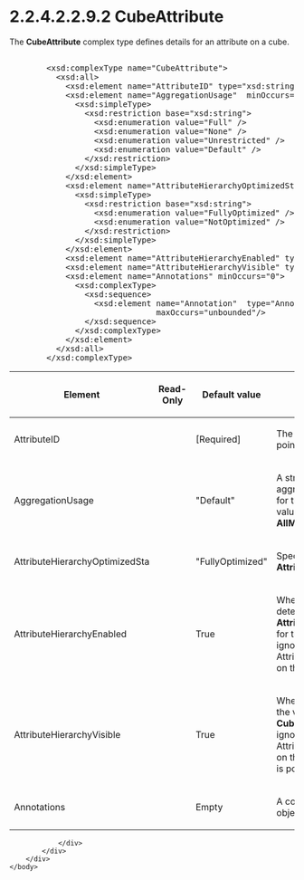 <html dir="LTR" xmlns:mshelp="http://msdn.microsoft.com/mshelp" xmlns:ddue="http://ddue.schemas.microsoft.com/authoring/2003/5" xmlns:xlink="http://www.w3.org/1999/xlink" xmlns:tool="http://www.microsoft.com/tooltip">
    <head>
        <meta http-equiv="Content-Type" content="text/html; CHARSET=utf-8"></meta>
        <meta name="save" content="history"></meta>
        <title>2.2.4.2.2.9.2 CubeAttribute</title>
        <xml>
            <mshelp:toctitle title="2.2.4.2.2.9.2 CubeAttribute"></mshelp:toctitle>
            <mshelp:rltitle title="[MS-SSAS]: CubeAttribute"></mshelp:rltitle>
            <mshelp:keyword index="A" term="021d907e-256d-4341-a10b-e13bf9af2523"></mshelp:keyword>
            <mshelp:attr name="DCSext.ContentType" value="open specification"></mshelp:attr>
            <mshelp:attr name="AssetID" value="021d907e-256d-4341-a10b-e13bf9af2523"></mshelp:attr>
            <mshelp:attr name="TopicType" value="kbRef"></mshelp:attr>
            <mshelp:attr name="DCSext.Title" value="[MS-SSAS]: CubeAttribute" />
        </xml>
    </head>
    <body>
        <div id="header">
            <h1 class="heading">2.2.4.2.2.9.2 CubeAttribute</h1>
        </div>
        <div id="mainSection">
            <div id="mainBody">
                <div id="allHistory" class="saveHistory"></div>
                <div id="sectionSection0" class="section" name="collapseableSection">
                    

<p>The <b>CubeAttribute</b> complex type defines details for an
attribute on a cube. </p>

<dl>
<dd>
<div><pre>            
   &lt;xsd:complexType name=&quot;CubeAttribute&quot;&gt;
     &lt;xsd:all&gt;
       &lt;xsd:element name=&quot;AttributeID&quot; type=&quot;xsd:string&quot;/&gt;
       &lt;xsd:element name=&quot;AggregationUsage&quot;  minOccurs=&quot;0&quot;&gt;
         &lt;xsd:simpleType&gt;
           &lt;xsd:restriction base=&quot;xsd:string&quot;&gt;
             &lt;xsd:enumeration value=&quot;Full&quot; /&gt;
             &lt;xsd:enumeration value=&quot;None&quot; /&gt;
             &lt;xsd:enumeration value=&quot;Unrestricted&quot; /&gt;
             &lt;xsd:enumeration value=&quot;Default&quot; /&gt;
           &lt;/xsd:restriction&gt;
         &lt;/xsd:simpleType&gt;
       &lt;/xsd:element&gt;
       &lt;xsd:element name=&quot;AttributeHierarchyOptimizedState&quot; minOccurs=&quot;0&quot;&gt;
         &lt;xsd:simpleType&gt;
           &lt;xsd:restriction base=&quot;xsd:string&quot;&gt;
             &lt;xsd:enumeration value=&quot;FullyOptimized&quot; /&gt;
             &lt;xsd:enumeration value=&quot;NotOptimized&quot; /&gt;
           &lt;/xsd:restriction&gt;
         &lt;/xsd:simpleType&gt;
       &lt;/xsd:element&gt;
       &lt;xsd:element name=&quot;AttributeHierarchyEnabled&quot; type=&quot;xsd:boolean&quot; minOccurs=&quot;0&quot;/&gt;
       &lt;xsd:element name=&quot;AttributeHierarchyVisible&quot; type=&quot;xsd:boolean&quot; minOccurs=&quot;0&quot;/&gt;
       &lt;xsd:element name=&quot;Annotations&quot; minOccurs=&quot;0&quot;&gt;
         &lt;xsd:complexType&gt;
           &lt;xsd:sequence&gt;
             &lt;xsd:element name=&quot;Annotation&quot;  type=&quot;Annotation&quot; minOccurs=&quot;0&quot;
                          maxOccurs=&quot;unbounded&quot;/&gt;
           &lt;/xsd:sequence&gt;
         &lt;/xsd:complexType&gt;
       &lt;/xsd:element&gt;
     &lt;/xsd:all&gt;
   &lt;/xsd:complexType&gt;
</pre></div>
</dd></dl>

<table>
 <thead>
  <tr>
   <th>
   <p>Element</p>
   </th>
   <th>
   <p>Read-Only</p>
   </th>
   <th>
   <p>Default value</p>
   </th>
   <th>
   <p>Description</p>
   </th>
  </tr>
 </thead>
 <tr>
  <td>
  <p>AttributeID</p>
  </td>
  <td>
  <p> </p>
  </td>
  <td>
  <p>[Required]</p>
  </td>
  <td>
  <p>The ID of the attribute that is pointed to by this
  object.</p>
  </td>
 </tr>
 <tr>
  <td>
  <p>AggregationUsage</p>
  </td>
  <td>
  <p> </p>
  </td>
  <td>
  <p>&quot;Default&quot;</p>
  </td>
  <td>
  <p>A string that specifies how aggregations are to be
  designed for this attribute. Enumeration values are the same as for <b>AllMemberAggregationUsage</b>.</p>
  </td>
 </tr>
 <tr>
  <td>
  <p>AttributeHierarchyOptimizedSta</p>
  </td>
  <td>
  <p> </p>
  </td>
  <td>
  <p>&quot;FullyOptimized&quot;</p>
  </td>
  <td>
  <p>Specifies the optimization for <b>AttributeHierarchy</b>.</p>
  </td>
 </tr>
 <tr>
  <td>
  <p>AttributeHierarchyEnabled</p>
  </td>
  <td>
  <p> </p>
  </td>
  <td>
  <p>True</p>
  </td>
  <td>
  <p>When true, this Boolean determines that an <b>AttributeHierarchy</b>
  is enabled for this attribute. This value is ignored if
  AttributeHierarchyEnabled=False on the <a href="2865fe4f-5fbb-4ae6-b0cf-811b32b4a139.html">DimensionAttribute</a>.</p>
  </td>
 </tr>
 <tr>
  <td>
  <p>AttributeHierarchyVisible</p>
  </td>
  <td>
  <p> </p>
  </td>
  <td>
  <p>True</p>
  </td>
  <td>
  <p>When true, this Boolean controls the visibility of
  this <b>CubeAttribute</b>. This value is ignored if the
  AttributeHierarchyVisible=False on the <b>DimensionAttribute</b> that is
  pointed to by <b>AttributeID</b>.</p>
  </td>
 </tr>
 <tr>
  <td>
  <p>Annotations</p>
  </td>
  <td>
  <p> </p>
  </td>
  <td>
  <p>Empty</p>
  </td>
  <td>
  <p>A collection of <a href="f660115e-7c55-4ee3-af55-75939f9a9b3b.html">Annotation</a> objects.</p>
  </td>
 </tr>
</table>

<p> </p>


                </div>
            </div>
        </div>
    </body>
</html>